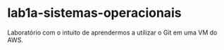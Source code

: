 # lab1a-sistemas-operacionais
Laboratório com o intuito de aprendermos a utilizar o Git em uma VM do AWS.
